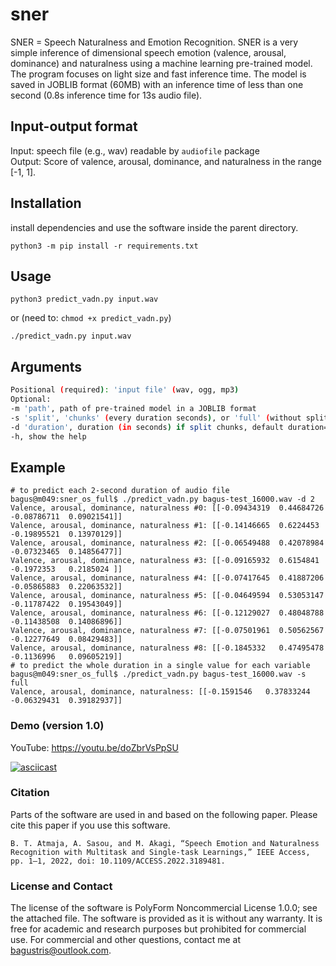# sner
SNER = Speech Naturalness and Emotion Recognition. SNER is a very simple inference of dimensional speech emotion (valence, arousal, dominance) and naturalness using a machine learning pre-trained model. The program focuses on light size and fast inference time. The model is saved in JOBLIB format (60MB) with an inference time of less than one second (0.8s inference time for 13s audio file).    

## Input-output format 
Input: speech file (e.g., wav) readable by `audiofile` package   
Output: Score of valence, arousal, dominance, and naturalness in the range [-1, 1].  


## Installation
install dependencies and use the software inside the parent directory.

    python3 -m pip install -r requirements.txt
    
    
## Usage
    python3 predict_vadn.py input.wav
    
or (need to: `chmod +x predict_vadn.py`)

    ./predict_vadn.py input.wav
   
## Arguments

```bash
Positional (required): 'input file' (wav, ogg, mp3)
Optional:  
-m 'path', path of pre-trained model in a JOBLIB format
-s 'split', 'chunks' (every duration seconds), or 'full' (without split)
-d 'duration', duration (in seconds) if split chunks, default duration=10  
-h, show the help
```


## Example
```
# to predict each 2-second duration of audio file
bagus@m049:sner_os_full$ ./predict_vadn.py bagus-test_16000.wav -d 2
Valence, arousal, dominance, naturalness #0: [[-0.09434319  0.44684726 -0.08786711  0.09021541]]
Valence, arousal, dominance, naturalness #1: [[-0.14146665  0.6224453  -0.19895521  0.13970129]]
Valence, arousal, dominance, naturalness #2: [[-0.06549488  0.42078984 -0.07323465  0.14856477]]
Valence, arousal, dominance, naturalness #3: [[-0.09165932  0.6154841  -0.1972353   0.2185024 ]]
Valence, arousal, dominance, naturalness #4: [[-0.07417645  0.41887206 -0.05865883  0.22063532]]
Valence, arousal, dominance, naturalness #5: [[-0.04649594  0.53053147 -0.11787422  0.19543049]]
Valence, arousal, dominance, naturalness #6: [[-0.12129027  0.48048788 -0.11438508  0.14086896]]
Valence, arousal, dominance, naturalness #7: [[-0.07501961  0.50562567 -0.12277649  0.08429483]]
Valence, arousal, dominance, naturalness #8: [[-0.1845332   0.47495478 -0.1136996   0.09605219]]
# to predict the whole duration in a single value for each variable
bagus@m049:sner_os_full$ ./predict_vadn.py bagus-test_16000.wav -s full
Valence, arousal, dominance, naturalness: [[-0.1591546   0.37833244 -0.06329431  0.39182937]]
```

### Demo (version 1.0)
YouTube:  https://youtu.be/doZbrVsPpSU  

[![asciicast](https://asciinema.org/a/472390.svg)](https://asciinema.org/a/472390)


### Citation
Parts of the software are used in and based on the following paper. Please cite this paper if you use this software.
```
B. T. Atmaja, A. Sasou, and M. Akagi, “Speech Emotion and Naturalness 
Recognition with Multitask and Single-task Learnings,” IEEE Access, 
pp. 1–1, 2022, doi: 10.1109/ACCESS.2022.3189481.
```

### License and Contact
The license of the software is PolyForm Noncommercial License 1.0.0; see the attached file.
The software is provided as it is without any warranty. It is free for academic
and research purposes but prohibited for commercial use. For commercial and other
questions, contact me at bagustris@outlook.com.  
